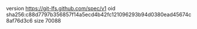 version https://git-lfs.github.com/spec/v1
oid sha256:c88d7797b356857f14a5ecd4b42fc121096293b94d0380ead45674c8af76d3c6
size 70088

